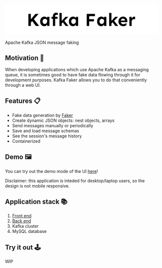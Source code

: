 <p align="center">
  <img src="./kafka-faker-logo-background.svg"/>
</p>

Apache Kafka JSON message faking

## Motivation 🤔

When developing applications which use Apache Kafka as a messaging queue, it is sometimes good to have fake data flowing through it for development purposes. Kafka Faker allows you to do that conveniently through a web UI.

## Features 📋

- Fake data generation by [Faker](https://fakerjs.dev/)
- Create dynamic JSON objects: nest objects, arrays
- Send messages manually or periodically
- Save and load message schemas
- See the session's message history
- Containerized

## Demo 🖼️

You can try out the demo mode of the UI [here](https://benasb.github.io/kafka-faker)!

Disclaimer: this application is inteded for desktop/laptop users, so the design is not mobile responsive.

## Application stack 📚

1. [Front end](./front-end/README.md)
2. [Back end](./back-end/README.md)
3. Kafka cluster
4. MySQL database

## Try it out 🕹️

WIP
